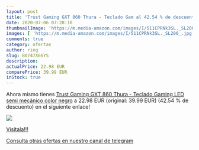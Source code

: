 ```yaml
---
layout: post
title: 'Trust Gaming GXT 860 Thura - Teclado Gam al 42.54 % de descuento'
date: 2020-07-06 07:28:10
thumbnailImage: 'https://m.media-amazon.com/images/I/511CPRNk3SL._SL200_.jpg'
images: [ 'https://m.media-amazon.com/images/I/511CPRNk3SL._SL200_.jpg' ]
comments: true
category: ofertas
author: ring
slug: B0747X66YS
description:
actualPrice: 22.98 EUR
comparePrice: 39.99 EUR
inStock: true
---
```


Ahora mismo tienes [Trust Gaming GXT 860 Thura - Teclado Gaming LED semi mecánico  color negro](https://www.amazon.com/dp/B0747X66YS/?tag=redken08-20) a 22.98 EUR (original: 39.99 EUR) (42.54 %  de descuento) en el siguiente enlace!

[![](https://m.media-amazon.com/images/I/511CPRNk3SL._SL200_.jpg)](https://www.amazon.com/dp/B0747X66YS/?tag=redken08-20)

[Visítala!!!](https://www.amazon.com/dp/B0747X66YS/?tag=redken08-20)

[Consulta otras ofertas en nuestro canal de telegram](https://t.me/s/ofertas25)
